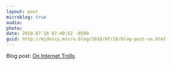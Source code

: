```yaml
---
layout: post
microblog: true
audio: 
photo: 
date: 2018-07-18 07:40:52 -0500
guid: http://mjdescy.micro.blog/2018/07/18/blog-post-on.html
---
```

Blog post: [On Internet Trolls](https://mjdescy.me/2018/07/17/on-internet-trolls/)
